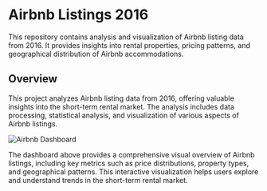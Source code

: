 # Airbnb Listings 2016

This repository contains analysis and visualization of Airbnb listing data from 2016. It provides insights into rental properties, pricing patterns, and geographical distribution of Airbnb accommodations.

## Overview

This project analyzes Airbnb listing data from 2016, offering valuable insights into the short-term rental market. The analysis includes data processing, statistical analysis, and visualization of various aspects of Airbnb listings.

![Airbnb Dashboard]((https://github.com/mahmoudmousa-ds/airbnb-listing-2016/blob/main/AirBnb%20Dashboard.png))

The dashboard above provides a comprehensive visual overview of Airbnb listings, including key metrics such as price distributions, property types, and geographical patterns. This interactive visualization helps users explore and understand trends in the short-term rental market.
